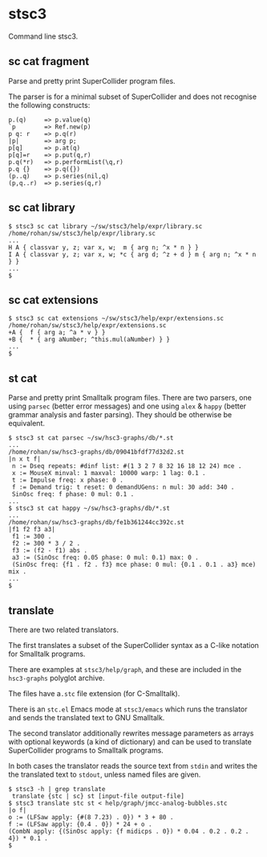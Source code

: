 # stsc3

Command line stsc3.

## sc cat fragment

Parse and pretty print SuperCollider program files.

The parser is for a minimal subset of SuperCollider
and does not recognise the following constructs:

~~~~
p.(q)     => p.value(q)
`p        => Ref.new(p)
p q: r    => p.q(r)
|p|       => arg p;
p[q]      => p.at(q)
p[q]=r    => p.put(q,r)
p.q(*r)   => p.performList(\q,r)
p.q {}    => p.q({})
(p..q)    => p.series(nil,q)
(p,q..r)  => p.series(q,r)
~~~~

## sc cat library

~~~~
$ stsc3 sc cat library ~/sw/stsc3/help/expr/library.sc
/home/rohan/sw/stsc3/help/expr/library.sc
...
H A { classvar y, z; var x, w;  m { arg n; ^x * n } }
I A { classvar y, z; var x, w; *c { arg d; ^z + d } m { arg n; ^x * n } }
...
$
~~~~

## sc cat extensions

~~~~
$ stsc3 sc cat extensions ~/sw/stsc3/help/expr/extensions.sc
/home/rohan/sw/stsc3/help/expr/extensions.sc
+A {  f { arg a; ^a * v } }
+B {  * { arg aNumber; ^this.mul(aNumber) } }
...
$
~~~~

## st cat

Parse and pretty print Smalltalk program files.
There are two parsers,
one using `parsec` (better error messages)
and one using `alex` & `happy` (better grammar analysis and faster parsing).
They should be otherwise be equivalent.

~~~~
$ stsc3 st cat parsec ~/sw/hsc3-graphs/db/*.st
...
/home/rohan/sw/hsc3-graphs/db/09041bfdf77d32d2.st
|n x t f|
 n := Dseq repeats: #dinf list: #(1 3 2 7 8 32 16 18 12 24) mce .
 x := MouseX minval: 1 maxval: 10000 warp: 1 lag: 0.1 .
 t := Impulse freq: x phase: 0 .
 f := Demand trig: t reset: 0 demandUGens: n mul: 30 add: 340 .
 SinOsc freq: f phase: 0 mul: 0.1 .
...
$ stsc3 st cat happy ~/sw/hsc3-graphs/db/*.st
...
/home/rohan/sw/hsc3-graphs/db/fe1b361244cc392c.st
|f1 f2 f3 a3|
 f1 := 300 .
 f2 := 300 * 3 / 2 .
 f3 := (f2 - f1) abs .
 a3 := (SinOsc freq: 0.05 phase: 0 mul: 0.1) max: 0 .
 (SinOsc freq: {f1 . f2 . f3} mce phase: 0 mul: {0.1 . 0.1 . a3} mce) mix .
...
$
~~~~

## translate

There are two related translators.

The first translates a subset of the SuperCollider syntax as a C-like notation for Smalltalk programs.

There are examples at `stsc3/help/graph`, and these are included in the `hsc3-graphs` polyglot archive.

The files have a`.stc` file extension (for C-Smalltalk).

There is an `stc.el` Emacs mode at `stsc3/emacs` which runs the translator and sends the translated text to GNU Smalltalk.

The second translator additionally rewrites message parameters as arrays with optional keywords (a kind of dictionary)
and can be used to translate SuperCollider programs to Smalltalk programs.

In both cases the translator reads the source text from `stdin` and writes the the translated text to `stdout`, unless named files are given.

````
$ stsc3 -h | grep translate
 translate {stc | sc} st [input-file output-file]
$ stsc3 translate stc st < help/graph/jmcc-analog-bubbles.stc
|o f|
o := (LFSaw apply: {#(8 7.23) . 0}) * 3 + 80 .
f := (LFSaw apply: {0.4 . 0}) * 24 + o .
(CombN apply: {(SinOsc apply: {f midicps . 0}) * 0.04 . 0.2 . 0.2 . 4}) * 0.1 .
$
````
